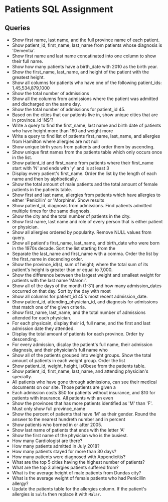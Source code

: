 # Patients SQL Assignment

## Queries

- Show first name, last name, and the full province name of each patient.
- Show patient_id, first_name, last_name from patients whose diagnosis is 'Dementia'.
- Show first name and last name concatinated into one column to show their full name.
- Show how many patients have a birth_date with 2010 as the birth year.
- Show the first_name, last_name, and height of the patient with the greatest height.
- Show all columns for patients who have one of the following patient_ids: 1,45,534,879,1000
- Show the total number of admissions
- Show all the columns from admissions where the patient was admitted and discharged on the same day.
- Show the total number of admissions for patient_id 45.
- Based on the cities that our patients live in, show unique cities that are in province_id 'NS'?
- Write a query to find the first_name, last name and birth date of patients who have height more than 160 and weight more 
- Write a query to find list of patients first_name, last_name, and allergies from Hamilton where allergies are not null
- Show unique birth years from patients and order them by ascending.
- Show unique first names from the patients table which only occurs once in the list.
- Show patient_id and first_name from patients where their first_name start with 'N' and ends with 'y' and is at least 3 
- Display every patient's first_name. Order the list by the length of each name and then by alphbetically.
- Show the total amount of male patients and the total amount of female patients in the patients table.
- Show first and last name, allergies from patients which have allergies to either 'Penicillin' or 'Morphine'. Show results 
- Show patient_id, diagnosis from admissions. Find patients admitted multiple times for the same diagnosis.
- Show the city and the total number of patients in the city.
- Show first name, last name and role of every person that is either patient or physician.
- Show all allergies ordered by popularity. Remove NULL values from query.
- Show all patient's first_name, last_name, and birth_date who were born in the 1970s decade. Sort the list starting from the 
- Separate the last_name and first_name with a comma. Order the list by the first_name in decending order.
- Show the province_id(s), sum of height; where the total sum of its patient's height is greater than or equal to 7,000.
- Show the difference between the largest weight and smallest weight for patients with the last name 'Maroni'.
- Show all of the days of the month (1-31) and how many admission_dates occurred on that day. Sort by the day with most 
- Show all columns for patient_id 45's most recent admission_date.
- Show patient_id, attending_physician_id, and diagnosis for admissions that match one of the given criteria.
- Show first_name, last_name, and the total number of admissions attended for each physician.
- For each physicain, display their id, full name, and the first and last admission date they attended.
- Display the total amount of patients for each province. Order by descending.
- For every admission, display the patient's full name, their admission diagnosis, and their physician's full name who 
- Show all of the patients grouped into weight groups. Show the total amount of patients in each weight group. Order the list 
- Show patient_id, weight, height, isObese from the patients table.
- Show patient_id, first_name, last_name, and attending physician's specialty.
- All patients who have gone through admissions, can see their medical documents on our site. Those patients are given a 
- Each admission costs $50 for patients without insurance, and $10 for patients with insurance. All patients with an even 
- Show the provinces that has more patients identified as 'M' than 'F'. Must only show full province_name
- Show the percent of patients that have 'M' as their gender. Round the answer to the nearest hundreth number and in percent 
- Show patients who borned in or after 2005.
- Show last name of patients that ends with the letter 'A'
- Show the first name of the physician who is the busiest.
- How many Cardiologist are there?
- How many patients admitted in July 2018?
- How many patients stayed for more than 30 days?
- How many patients were diagnosed with Appendicitis?
- What are the top 5 cities having the highest number of patients?
- What are the top 3 allergies patients suffered from?
- What is the average height of male patients from Dundas city?
- What is the average weight of female patients who had Penicillin allergy?
- Update the patients table for the allergies column. If the patient's allergies is `Sulfa` then replace it with `Malar`.